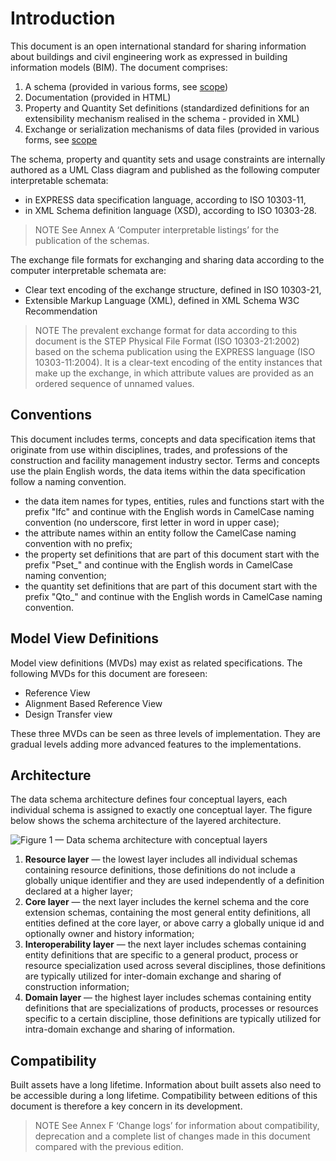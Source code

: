 # Introduction

This document is an open international standard for sharing information about buildings and civil engineering work as expressed in building information models (BIM). The document comprises:

 1. A schema (provided in various forms, see [scope](scope.htm))
 2. Documentation (provided in HTML)
 3. Property and Quantity Set definitions (standardized definitions for an extensibility mechanism realised in the schema - provided in XML)
 4. Exchange or serialization mechanisms of data files (provided in various forms,  see [scope](scope.htm)

The schema, property and quantity sets and usage constraints are internally authored as a UML Class diagram and published as the following computer interpretable schemata:

* in EXPRESS data specification language, according to ISO 10303-11,
* in XML Schema definition language (XSD), according to ISO 10303-28.

> NOTE See Annex A ‘Computer interpretable listings’ for the publication of the schemas.

The exchange file formats for exchanging and sharing data according to the computer interpretable schemata are:

* Clear text encoding of the exchange structure, defined in ISO 10303-21,
* Extensible Markup Language (XML), defined in XML Schema W3C Recommendation

> NOTE The prevalent exchange format for data according to this document is the STEP Physical File Format (ISO 10303-21:2002) based on the schema publication using the EXPRESS language (ISO 10303-11:2004). It is a clear-text encoding of the entity instances that make up the exchange, in which attribute values are provided as an ordered sequence of unnamed values.


## Conventions

This document includes terms, concepts and data specification items that originate from use within disciplines, trades, and professions of the construction and facility management industry sector. Terms and concepts use the plain English words, the data items within the data specification follow a naming convention.

* the data item names for types, entities, rules and functions start with the prefix "Ifc" and continue with the English words in CamelCase naming convention (no underscore, first letter in word in upper case);
* the attribute names within an entity follow the CamelCase naming convention with no prefix;
* the property set definitions that are part of this document start with the prefix "Pset_" and continue with the English words in CamelCase naming convention;
* the quantity set definitions that are part of this document start with the prefix "Qto_" and continue with the English words in CamelCase naming convention.

## Model View Definitions

Model view definitions (MVDs) may exist as related specifications. The following MVDs for this document are foreseen:

- Reference View
- Alignment Based Reference View
- Design Transfer view

These three MVDs can be seen as three levels of implementation. They are gradual levels adding more advanced features to the implementations.

## Architecture

The data schema architecture defines four conceptual layers, each individual schema is assigned to exactly one conceptual layer. The figure below shows the schema architecture of the layered architecture.

![Figure 1 — Data schema architecture with conceptual layers](https://raw.githubusercontent.com/buildingSMART/IFC4.3.x-development/master/content/IFC4_layered_architecture.png)


1. **Resource layer** — the lowest layer includes all individual schemas containing resource definitions, those definitions do not include a globally unique identifier and they are used independently of a definition declared at a higher layer;
2. **Core layer** — the next layer includes the kernel schema and the core extension schemas, containing the most general entity definitions, all entities defined at the core layer, or above carry a globally unique id and optionally owner and history information;
3. **Interoperability layer** — the next layer includes schemas containing entity definitions that are specific to a general product, process or resource specialization used across several disciplines, those definitions are typically utilized for inter-domain exchange and sharing of construction information;
4. **Domain layer** — the highest layer includes schemas containing entity definitions that are specializations of products, processes or resources specific to a certain discipline, those definitions are typically utilized for intra-domain exchange and sharing of information.

## Compatibility

Built assets have a long lifetime. Information about built assets also need to be accessible during a long lifetime. Compatibility between editions of this document is therefore a key concern in its development.

> NOTE See Annex F ‘Change logs’ for information about compatibility, deprecation and a complete list of changes made in this document compared with the previous edition.
